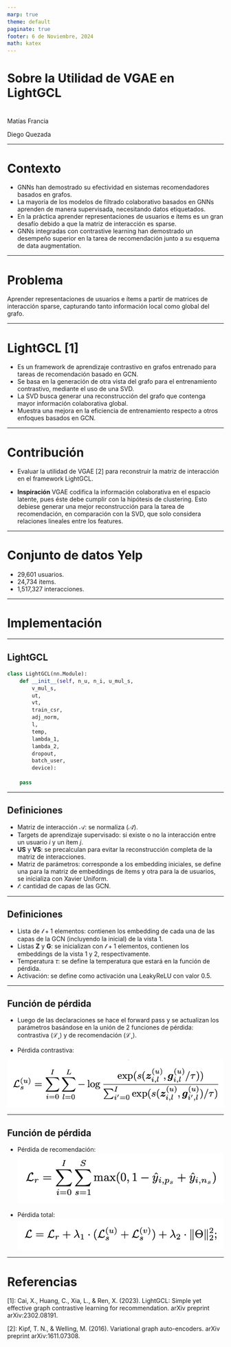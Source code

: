 ```yaml
---
marp: true
theme: default
paginate: true
footer: 6 de Noviembre, 2024
math: katex
---
```


<style>
    
img[alt~="center"] {
  display: block;
  margin: 0 auto;
}

.center-align {
    margin-right: auto !important;
    margin-left: auto !important;
    text-align: center;
}

.right-align {
    text-align: right;
}

.figure-container {
  display: flex;
  justify-content: space-evenly;
  margin: 0 0 0 0;
  padding: 0 0 0 0;
}
</style>

# Sobre la Utilidad de VGAE en LightGCL


#
Matías Francia

Diego Quezada

---
# Contexto

* GNNs han demostrado su efectividad en sistemas recomendadores basados en grafos.
* La mayoría de los modelos de filtrado colaborativo basados en GNNs aprenden de manera supervisada, necesitando datos etiquetados.
* En la práctica aprender representaciones de usuarios e ítems es un gran desafío debido a que la matriz de interacción es sparse.
* GNNs integradas con contrastive learning han demostrado un desempeño superior en la tarea de recomendación junto a su esquema de data augmentation.


---
# Problema

Aprender representaciones de usuarios e ítems a partir de matrices de interacción sparse, capturando tanto información local como global del grafo.


---
# LightGCL [1]

* Es un framework de aprendizaje contrastivo en grafos entrenado para tareas de recomendación basado en GCN.
* Se basa en la generación de otra vista del grafo para el entrenamiento contrastivo, mediante el uso de una SVD. 
* La SVD busca generar una reconstrucción del grafo que contenga mayor información colaborativa global.
* Muestra una mejora en la eficiencia de entrenamiento respecto a otros enfoques basados en GCN. 

---
# Contribución

* Evaluar la utilidad de VGAE [2] para reconstruir la matriz de interacción en el framework LightGCL.

* **Inspiración** VGAE codifica la información colaborativa en el espacio latente, pues éste debe cumplir con la hipótesis de clustering. Esto debiese generar una mejor reconstrucción para la tarea de recomendación, en comparación con la SVD, que solo considera relaciones lineales entre los features.

<!-- * **Inspiración** VGAE codifica la información colaborativa en el espacio latente pues este debe cumplir con la hipótesis de clustering. Esto nos debería llevar a una mejorar reconstrucción en comparación a SVD. -->

<!--* ¿Por qué? La reconstrucción de la matriz de interacción realizada por SVD no considera relaciones a nivel de nodo. Qué pasa con la información colaborativa entre nodos ? co-ocurrencia ? -->


---
# Conjunto de datos Yelp

* 29,601 usuarios.
* 24,734 items.
* 1,517,327 interacciones.

---
# Implementación


---
## LightGCL

```python
class LightGCL(nn.Module):
    def __init__(self, n_u, n_i, u_mul_s,
        v_mul_s,
        ut, 
        vt, 
        train_csr,
        adj_norm, 
        l,   
        temp,
        lambda_1,
        lambda_2,
        dropout,
        batch_user,
        device):

    pass
```

---
## Definiciones

* Matriz de interacción $\mathcal{A}$: se normaliza ($\mathcal{\tilde{A}}$).
* Targets de aprendizaje supervisado: si existe o no la interacción entre un usuario $\textit{i}$ y un ítem $\textit{j}$.
* $\mathbf{US}$ y $\mathbf{VS}$: se precalculan para evitar la reconstrucción completa de la matriz de interacciones.
* Matriz de parámetros: corresponde a los embedding iniciales, se define una para la matriz de embeddings de ítems y otra para la de usuarios, se inicializa con Xavier Uniform.
* $\mathcal{l}$: cantidad de capas de las GCN.


---
## Definiciones
* Lista de $\mathcal{l+1}$ elementos: contienen los embedding de cada una de las capas de la GCN (incluyendo la inicial) de la vista 1.
* Listas $\mathbf{Z}$ y $\mathbf{G}$: se inicializan con $\mathcal{l+1}$ elementos, contienen los embeddings de la vista 1 y 2, respectivamente.
* Temperatura $\tau$: se define la temperatura que estará en la función de pérdida.
* Activación: se define como activación una LeakyReLU con valor 0.5.

---
## Función de pérdida

* Luego de las declaraciones se hace el forward pass y se actualizan los parámetros basándose en la unión de 2 funciones de pérdida: contrastiva ($\mathcal{L_s}$) y de recomendación ($\mathcal{L_r}$).

* Pérdida contrastiva:

![image](images/loss_contrastive.png)

---
## Función de pérdida

* Pérdida de recomendación:
![image](images/loss_recomendation.png)

* Pérdida total:
![image](images/total_loss.png)

---

# Referencias

[1]: Cai, X., Huang, C., Xia, L., & Ren, X. (2023). LightGCL: Simple yet effective graph contrastive learning for recommendation. arXiv preprint arXiv:2302.08191.

[2]: Kipf, T. N., & Welling, M. (2016). Variational graph auto-encoders. arXiv preprint arXiv:1611.07308.